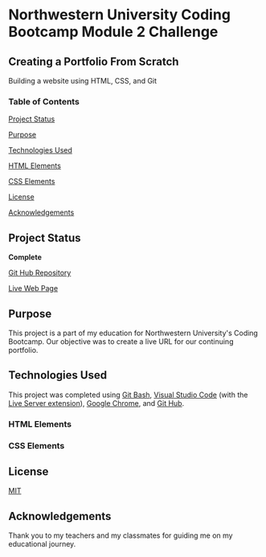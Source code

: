 # Northwestern University Coding Bootcamp Module 2 Challenge

## Creating a Portfolio From Scratch

Building a website using HTML, CSS, and Git

### Table of Contents

[Project Status](#project-status)

[Purpose](#purpose)

[Technologies Used](#technologies-used)

[HTML Elements](#html-elements)

[CSS Elements](#css-elements)

[License](#license)

[Acknowledgements](#acknowledgements)

## Project Status

**Complete**

[Git Hub Repository](https://github.com/aaguimond/module02-challenge)

[Live Web Page](https://aaguimond.github.io/module02-challenge)

## Purpose

This project is a part of my education for Northwestern University's Coding Bootcamp. Our objective was to create a live URL for our continuing portfolio.

## Technologies Used

This project was completed using [Git Bash](https://git-scm.com/about), [Visual Studio Code](https://code.visualstudio.com/) (with the [Live Server extension](https://marketplace.visualstudio.com/items?itemName=ritwickdey.LiveServer)), [Google Chrome](https://www.google.com/chrome/), and [Git Hub](https://github.com/).

### HTML Elements



### CSS Elements



## License

[MIT](https://opensource.org/license/mit)

## Acknowledgements

Thank you to my teachers and my classmates for guiding me on my educational journey.